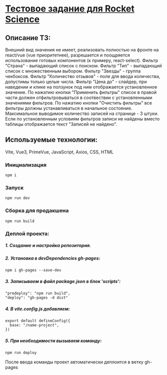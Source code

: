# [Тестовое задание для Rocket Science](https://eugene-gif.github.io/filter/)

## Описание ТЗ:
Внешний вид значения не имеет, реализовать полностью на фронте на react/vue (vue
приоритетнее), разрешается и поощряется использование готовых компонентов (к примеру, react-select).
Фильтр "Страна" - выпадающий список с поиском.
Фильтр "Тип" - выпадающий список с множественным выбором.
Фильтр "Звезды" - группа чекбоксов.
Фильтр "Количество отзывов" - поле для ввода количества, допустимы только целые числа.
Фильтр "Цена до" - слайдер, при наведении и клике на ползунок под ним отображается установленное значение.
По нажатию кнопки "Применить фильтры" список в правой части должен отфильтровываться в соотвествии с установленными значениями фильтров.
По нажатию кнопки "Очистить фильтры" все фильтры должны устанавливаться в начальное состояние.
Максимальное выводимое количество записей на странице - 3 штуки.
Если по установленным условиям фильтров записи не найдены вместо таблицы
отображается текст "Записей не найдено".

## Используемые технологии:
Vite, Vue3, PrimeVue, JavaScript, Axios, CSS, HTML

### Инициализация
```
npm i
```

### Запуск
```
npm run dev
```

### Сборка для продакшена
```
npm run build
```


### Деплой проекта:
##### 1. Создание и настройка репозитория.
##### 2. Установка в devDependencies gh-pages:
```
npm i gh-pages --save-dev
```
##### 3. Записываем в файл package.json в блок 'scripts':
```
"predeploy": "npm run build",
"deploy": "gh-pages -d dist"
```
##### 4. В vite.config.js добавляем:
```
export default defineConfig({
  base: "/name-project",
})
```
##### 5. При необходимости вызываем команду:
```
npm run deploy
```
После ввода команды проект автоматически деплоится в ветку gh-pages
